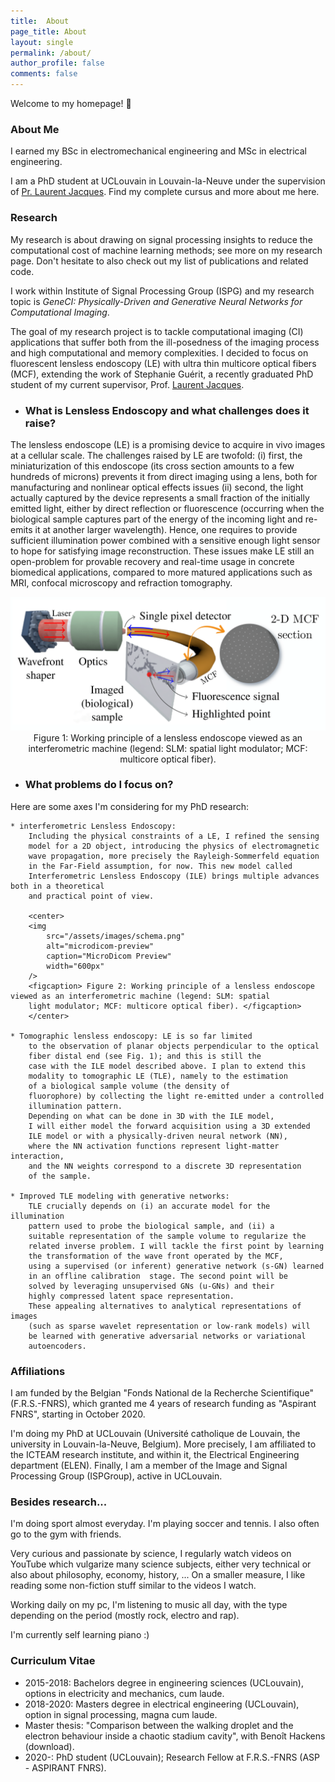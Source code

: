 ```yaml
---
title:  About
page_title: About
layout: single
permalink: /about/
author_profile: false
comments: false
---
```


Welcome to my homepage! :wave:

### About Me

I earned my BSc in electromechanical engineering and MSc in electrical engineering.

<!-- Throughout my studies I was involved in several science projects that 
used large amounts of data to discover patterns and model phenomena.

My interests range from machine learning, data engineering to 
computational optimization, and high performance computing.

In my spare time I enjoy taking walks, learning new languages, 
drawing, and sometimes playing the guitar. -->

I am a PhD student at UCLouvain in Louvain-la-Neuve under the supervision of [Pr. Laurent Jacques](https://uclouvain.be/en/directories/laurent.jacques). Find my complete cursus and more about me here.

### Research

My research is about drawing on signal processing insights to reduce the computational cost of machine learning methods; see more on my research page. Don't hesitate to also check out my list of publications and related code.

I work within Institute of Signal Processing Group (ISPG) and my research topic is *GeneCI: Physically-Driven and Generative Neural Networks for Computational Imaging*.

The goal of my research project is to tackle computational imaging
(CI) applications that suffer both from the ill-posedness of the imaging 
process and high computational and memory complexities. I decided to 
focus on fluorescent lensless endoscopy (LE) with ultra thin multicore 
optical fibers (MCF), extending the work of Stephanie Guérit, a recently 
graduated PhD student of my current supervisor, Prof. <a href="https://laurentjacques.gitlab.io">Laurent Jacques</a>.
    
* ###  What is Lensless Endoscopy and what challenges does it raise?
The lensless endoscope (LE) is a promising device to acquire in vivo 
images at a cellular scale. The challenges raised by LE are twofold: (i) first, the miniaturization 
of this endoscope (its cross section amounts to a few hundreds of microns) 
prevents it from direct imaging using a lens, both for manufacturing 
and nonlinear optical effects issues (ii) second, the light actually
captured by the device represents a small fraction of the initially 
emitted light, either by direct reflection or fluorescence (occurring 
when the biological sample captures part of the energy of the incoming 
light and re-emits it at another larger wavelength). Hence, one requires 
to provide sufficient illumination power combined with a sensitive 
enough light sensor to hope for satisfying image reconstruction. 
These issues make LE still an open-problem for provable recovery and
real-time usage in concrete biomedical applications, compared to more 
matured applications such as MRI, confocal microscopy and refraction 
tomography.

<center>
<img
    src="/assets/images/LEMCF.png"
    alt="microdicom-preview"
    caption="MicroDicom Preview"
    width="600px"
/>
<figcaption> Figure 1: Working principle of a lensless endoscope viewed as an interferometric machine (legend: SLM: spatial
light modulator; MCF: multicore optical fiber). </figcaption>
</center>

* ### What problems do I focus on?
Here are some axes I'm considering for my PhD research:
      
    * interferometric Lensless Endoscopy:
        Including the physical constraints of a LE, I refined the sensing 
        model for a 2D object, introducing the physics of electromagnetic 
        wave propagation, more precisely the Rayleigh-Sommerfeld equation 
        in the Far-Field assumption, for now. This new model called
        Interferometric Lensless Endoscopy (ILE) brings multiple advances both in a theoretical
        and practical point of view. 

        <center>
        <img
            src="/assets/images/schema.png"
            alt="microdicom-preview"
            caption="MicroDicom Preview"
            width="600px"
        />
        <figcaption> Figure 2: Working principle of a lensless endoscope viewed as an interferometric machine (legend: SLM: spatial
        light modulator; MCF: multicore optical fiber). </figcaption>
        </center>
      
    * Tomographic lensless endoscopy: LE is so far limited 
        to the observation of planar objects perpendicular to the optical 
        fiber distal end (see Fig. 1); and this is still the
        case with the ILE model described above. I plan to extend this 
        modality to tomographic LE (TLE), namely to the estimation 
        of a biological sample volume (the density of
        fluorophore) by collecting the light re-emitted under a controlled 
        illumination pattern.
        Depending on what can be done in 3D with the ILE model, 
        I will either model the forward acquisition using a 3D extended 
        ILE model or with a physically-driven neural network (NN),
        where the NN activation functions represent light-matter interaction, 
        and the NN weights correspond to a discrete 3D representation 
        of the sample. 
       
    * Improved TLE modeling with generative networks: 
        TLE crucially depends on (i) an accurate model for the illumination 
        pattern used to probe the biological sample, and (ii) a
        suitable representation of the sample volume to regularize the 
        related inverse problem. I will tackle the first point by learning 
        the transformation of the wave front operated by the MCF,
        using a supervised (or inferent) generative network (s-GN) learned 
        in an offline calibration  stage. The second point will be 
        solved by leveraging unsupervised GNs (u-GNs) and their
        highly compressed latent space representation. 
        These appealing alternatives to analytical representations of images 
        (such as sparse wavelet representation or low-rank models) will
        be learned with generative adversarial networks or variational 
        autoencoders.

### Affiliations
I am funded by the Belgian "Fonds National de la Recherche Scientifique" (F.R.S.-FNRS), which granted me 4 years of research funding as "Aspirant FNRS", starting in October 2020.

I'm doing my PhD at UCLouvain (Université catholique de Louvain, the university in Louvain-la-Neuve, Belgium). More precisely, I am affiliated to the ICTEAM research institute, and within it, the Electrical Engineering department (ELEN). Finally, I am a member of the Image and Signal Processing Group (ISPGroup), active in UCLouvain.

### Besides research...
I'm doing sport almost everyday. I'm playing soccer and tennis. I also often go to the gym with friends.

Very curious and passionate by science, I regularly watch videos on YouTube which vulgarize many science subjects, either very technical or also about philosophy, economy, history, ... On a smaller measure, I like reading some non-fiction stuff similar to the videos I watch.

Working daily on my pc, I'm listening to music all day, with the type depending on the period (mostly rock, electro and rap).

I'm currently self learning piano :)

### Curriculum Vitae
- 2015-2018: Bachelors degree in engineering sciences (UCLouvain), options in electricity and mechanics, cum laude.
- 2018-2020: Masters degree in electrical engineering (UCLouvain), option in signal processing, magna cum laude.
- Master thesis: "Comparison between the walking droplet and the electron behaviour inside a chaotic stadium cavity", with Benoît Hackens (download).
- 2020-: PhD student (UCLouvain); Research Fellow at F.R.S.-FNRS (ASP - ASPIRANT FNRS).